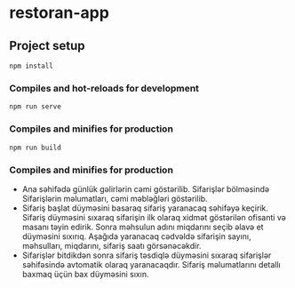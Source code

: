 # restoran-app

## Project setup
```
npm install
```

### Compiles and hot-reloads for development
```
npm run serve
```

### Compiles and minifies for production
```
npm run build
```
### Compiles and minifies for production
- Ana səhifədə günlük gəlirlərin cəmi göstərilib. Sifarişlər bölməsində Sifarişlərin məlumatları, cəmi məbləğləri göstərilib. 
- Sifariş başlat düyməsini basaraq sifariş yaranacaq səhifəyə keçirik. Sifariş düyməsini sıxaraq sifarişin ilk olaraq xidmət göstərilən ofisanti və masanı təyin edirik. Sonra məhsulun adını miqdarını seçib əlavə et düyməsini sıxırıq. Aşağıda yaranacaq cədvəldə sifarişin sayını, məhsulları, miqdarını, sifariş saatı görsənəcəkdir.
- Sifarişlər bitdikdən sonra sifariş təsdiqlə düyməsini sıxaraq sifarişlər səhifəsində avtomatik olaraq yaranacaqdır. Sifariş məlumatlarını detallı baxmaq üçün bax düyməsini sıxın. 
